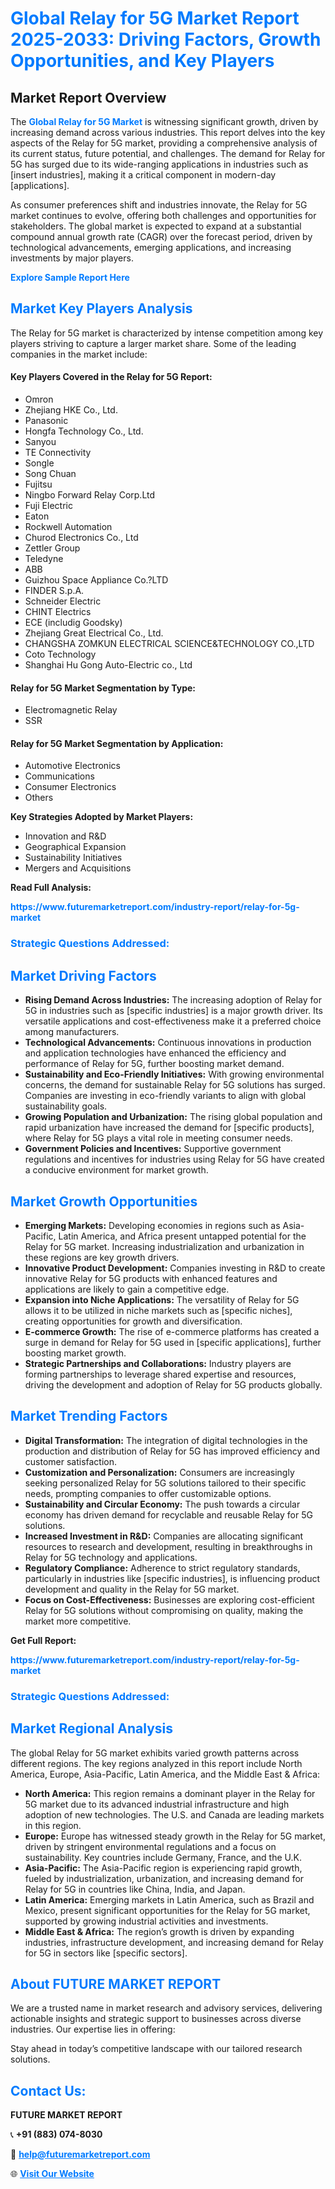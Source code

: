 <h1 style="color: #007BFF;">Global Relay for 5G Market Report 2025-2033: Driving Factors, Growth Opportunities, and Key Players</h1>

<section id="overview">
<h2>Market Report Overview</h2>
<p>The <a href="https://www.futuremarketreport.com/industry-report/relay-for-5g-market" style="color: #007BFF; text-decoration: none;"><strong>Global Relay for 5G Market</strong></a> is witnessing significant growth, driven by increasing demand across various industries. This report delves into the key aspects of the Relay for 5G market, providing a comprehensive analysis of its current status, future potential, and challenges. The demand for Relay for 5G has surged due to its wide-ranging applications in industries such as [insert industries], making it a critical component in modern-day [applications].</p>
<p>As consumer preferences shift and industries innovate, the Relay for 5G market continues to evolve, offering both challenges and opportunities for stakeholders. The global market is expected to expand at a substantial compound annual growth rate (CAGR) over the forecast period, driven by technological advancements, emerging applications, and increasing investments by major players.</p>
</section>

<section id="overview">
<p><a href="https://www.futuremarketreport.com/request-sample/reportId=75339" style="color: #007BFF; text-decoration: none;"><strong>Explore Sample Report Here</strong></a></p>
</section>

<section id="key-players">
<h2 style="color: #007BFF;">Market Key Players Analysis</h2>
<p>The Relay for 5G market is characterized by intense competition among key players striving to capture a larger market share. Some of the leading companies in the market include:</p>
<h4>Key Players Covered in the Relay for 5G Report:</h4>
<ul><li>Omron</li><li>Zhejiang HKE Co., Ltd.</li><li>Panasonic</li><li>Hongfa Technology Co., Ltd.</li><li>Sanyou</li><li>TE Connectivity</li><li>Songle</li><li>Song Chuan</li><li>Fujitsu</li><li>Ningbo Forward Relay Corp.Ltd</li><li>Fuji Electric</li><li>Eaton</li><li>Rockwell Automation</li><li>Churod Electronics Co., Ltd</li><li>Zettler Group</li><li>Teledyne</li><li>ABB</li><li>Guizhou Space Appliance Co.?LTD</li><li>FINDER S.p.A.</li><li>Schneider Electric</li><li>CHINT Electrics</li><li>ECE (includig Goodsky)</li><li>Zhejiang Great Electrical Co., Ltd.</li><li>CHANGSHA ZOMKUN ELECTRICAL SCIENCE&amp;TECHNOLOGY CO.,LTD</li><li>Coto Technology</li><li>Shanghai Hu Gong Auto-Electric co., Ltd</li></ul>
<h4>Relay for 5G Market Segmentation by Type:</h4>
<ul><li>Electromagnetic Relay</li><li>SSR</li></ul>

<h4>Relay for 5G Market Segmentation by Application:</h4>
<ul><li>Automotive Electronics</li><li>Communications</li><li>Consumer Electronics</li><li>Others</li></ul>
<p><strong>Key Strategies Adopted by Market Players:</strong></p>
<ul>
<li>Innovation and R&D</li>
<li>Geographical Expansion</li>
<li>Sustainability Initiatives</li>
<li>Mergers and Acquisitions</li>
</ul>
</section>

<section>
<p><strong>Read Full Analysis: </strong></p><a href="https://www.futuremarketreport.com/industry-report/relay-for-5g-market" style="color: #007BFF; text-decoration: none;"><strong>https://www.futuremarketreport.com/industry-report/relay-for-5g-market</strong></a>
<h3 style="color: #007BFF;">Strategic Questions Addressed:</h3>
</section>

<section id="driving-factors">
<h2 style="color: #007BFF;">Market Driving Factors</h2>
<ul>
<li><strong>Rising Demand Across Industries:</strong> The increasing adoption of Relay for 5G in industries such as [specific industries] is a major growth driver. Its versatile applications and cost-effectiveness make it a preferred choice among manufacturers.</li>
<li><strong>Technological Advancements:</strong> Continuous innovations in production and application technologies have enhanced the efficiency and performance of Relay for 5G, further boosting market demand.</li>
<li><strong>Sustainability and Eco-Friendly Initiatives:</strong> With growing environmental concerns, the demand for sustainable Relay for 5G solutions has surged. Companies are investing in eco-friendly variants to align with global sustainability goals.</li>
<li><strong>Growing Population and Urbanization:</strong> The rising global population and rapid urbanization have increased the demand for [specific products], where Relay for 5G plays a vital role in meeting consumer needs.</li>
<li><strong>Government Policies and Incentives:</strong> Supportive government regulations and incentives for industries using Relay for 5G have created a conducive environment for market growth.</li>
</ul>
</section>

<section id="growth-opportunities">
<h2 style="color: #007BFF;">Market Growth Opportunities</h2>
<ul>
<li><strong>Emerging Markets:</strong> Developing economies in regions such as Asia-Pacific, Latin America, and Africa present untapped potential for the Relay for 5G market. Increasing industrialization and urbanization in these regions are key growth drivers.</li>
<li><strong>Innovative Product Development:</strong> Companies investing in R&D to create innovative Relay for 5G products with enhanced features and applications are likely to gain a competitive edge.</li>
<li><strong>Expansion into Niche Applications:</strong> The versatility of Relay for 5G allows it to be utilized in niche markets such as [specific niches], creating opportunities for growth and diversification.</li>
<li><strong>E-commerce Growth:</strong> The rise of e-commerce platforms has created a surge in demand for Relay for 5G used in [specific applications], further boosting market growth.</li>
<li><strong>Strategic Partnerships and Collaborations:</strong> Industry players are forming partnerships to leverage shared expertise and resources, driving the development and adoption of Relay for 5G products globally.</li>
</ul>
</section>

<section id="trending-factors">
<h2 style="color: #007BFF;">Market Trending Factors</h2>
<ul>
<li><strong>Digital Transformation:</strong> The integration of digital technologies in the production and distribution of Relay for 5G has improved efficiency and customer satisfaction.</li>
<li><strong>Customization and Personalization:</strong> Consumers are increasingly seeking personalized Relay for 5G solutions tailored to their specific needs, prompting companies to offer customizable options.</li>
<li><strong>Sustainability and Circular Economy:</strong> The push towards a circular economy has driven demand for recyclable and reusable Relay for 5G solutions.</li>
<li><strong>Increased Investment in R&D:</strong> Companies are allocating significant resources to research and development, resulting in breakthroughs in Relay for 5G technology and applications.</li>
<li><strong>Regulatory Compliance:</strong> Adherence to strict regulatory standards, particularly in industries like [specific industries], is influencing product development and quality in the Relay for 5G market.</li>
<li><strong>Focus on Cost-Effectiveness:</strong> Businesses are exploring cost-efficient Relay for 5G solutions without compromising on quality, making the market more competitive.</li>
</ul>
</section>

<section>
<p><strong>Get Full Report: </strong></p><a href="https://www.futuremarketreport.com/industry-report/relay-for-5g-market" style="color: #007BFF; text-decoration: none;"><strong>https://www.futuremarketreport.com/industry-report/relay-for-5g-market</strong></a>
<h3 style="color: #007BFF;">Strategic Questions Addressed:</h3>
</section>


<section id="regional-analysis">
<h2 style="color: #007BFF;">Market Regional Analysis</h2>
<p>The global Relay for 5G market exhibits varied growth patterns across different regions. The key regions analyzed in this report include North America, Europe, Asia-Pacific, Latin America, and the Middle East & Africa:</p>
<ul>
<li><strong>North America:</strong> This region remains a dominant player in the Relay for 5G market due to its advanced industrial infrastructure and high adoption of new technologies. The U.S. and Canada are leading markets in this region.</li>
<li><strong>Europe:</strong> Europe has witnessed steady growth in the Relay for 5G market, driven by stringent environmental regulations and a focus on sustainability. Key countries include Germany, France, and the U.K.</li>
<li><strong>Asia-Pacific:</strong> The Asia-Pacific region is experiencing rapid growth, fueled by industrialization, urbanization, and increasing demand for Relay for 5G in countries like China, India, and Japan.</li>
<li><strong>Latin America:</strong> Emerging markets in Latin America, such as Brazil and Mexico, present significant opportunities for the Relay for 5G market, supported by growing industrial activities and investments.</li>
<li><strong>Middle East & Africa:</strong> The region’s growth is driven by expanding industries, infrastructure development, and increasing demand for Relay for 5G in sectors like [specific sectors].</li>
</ul>
</section>

<footer>
<h2 style="color: #007BFF;">About FUTURE MARKET REPORT</h2>
<p>We are a trusted name in market research and advisory services, delivering actionable insights and strategic support to businesses across diverse industries. Our expertise lies in offering:</p>

<p>Stay ahead in today’s competitive landscape with our tailored research solutions.</p>

<h2 style="color: #007BFF;">Contact Us:</h2>
<p><strong>FUTURE MARKET REPORT</strong></p>
<p>📞 <strong>+91 (883) 074-8030</strong></p>
<p>📧 <strong><a href="mailto:help@futuremarketreport.com" style="color: #007BFF;">help@futuremarketreport.com</a></strong></p>
<p>🌐 <strong><a href="https://www.futuremarketreport.com/" style="color: #007BFF;">Visit Our Website</a></strong></p>
</footer>
